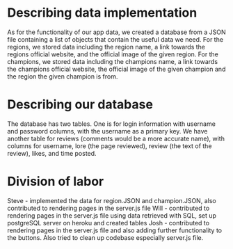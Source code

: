 # Describing data implementation

As for the functionality of our app data, we created a database from a JSON file containing a list of objects that contain the useful data we need. For the regions, we stored data including the region name, a link towards the regions official website, and the official image of the given region. For the champions, we stored data including the champions name, a link towards the champions official website, the official image of the given champion and the region the given champion is from.

# Describing our database

The database has two tables. One is for login information with username and password columns, with the username as a primary key. We have another table for reviews (comments would be a more accurate name), with columns for username, lore (the page reviewed), review (the text of the review), likes, and time posted.


# Division of labor

Steve - implemented the data for region.JSON and champion.JSON, also contributed to rendering pages in the server.js file
Will - contributed to rendering pages in the server.js file using data retrieved with SQL, set up postgreSQL server on heroku and created tables
Josh - contributed to rendering pages in the server.js file and also adding further functionality to the buttons. Also tried to clean up codebase especially server.js file. 
